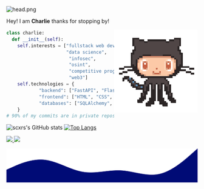 ![head.png](https://raw.githubusercontent.com/scxr/scxr/master/top.png)

Hey! I am **Charlie** thanks for stopping by!

<img align='right' src="https://raw.githubusercontent.com/iCharlesZ/FigureBed/master/img/octocat.gif" width="220" alt="octocat.gif">

```python
class charlie:
  def __init__(self):
    self.interests = ["fullstack web dev", 
                      "data science", 
                       "infosec", 
                       "osint", 
                       "competitive programming",
                       "web3"]
    self.technologies = {
            "backend": ["FastAPI", "Flask", "Spring Boot", "expressjs"],
            "frontend": ["HTML", "CSS", "Javascript", "Reactjs", "remix"],
            "databases": ["SQLAlchemy", "mongo", "sqlite", "psql", "firebase"],
    }
# 90% of my commits are in private repos :)
```

![scxrs's GitHub stats](https://github-readme-stats.vercel.app/api?username=scxr&count_private=true&theme=synthwave)
[![Top Langs](https://github-readme-stats.vercel.app/api/top-langs/?username=scxr)](https://github.com/anuraghazra/github-readme-stats)

<a href="https://github.com/scxr">
  <img src="https://img.shields.io/github/followers/scxr">
</a>
<a href="https://github.com/scxr">
  <img src="https://img.shields.io/github/stars/scxr">
</a>

  
![bottom.png](https://raw.githubusercontent.com/iCharlesZ/FigureBed/master/img/readme-bottom.png)

